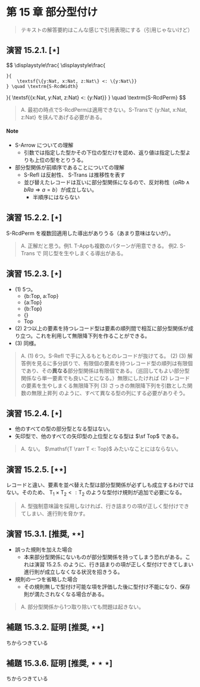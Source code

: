# 第 15 章 部分型付け

> テキストの解答要約はこんな感じで引用表現にする（引用じゃないけど）

## 演習 15.2.1. [$\star$]

$$
\displaystyle\frac{
    \displaystyle\frac{
    	
    }{
    	\textsf{\{y:Nat, x:Nat, z:Nat\} <: \{y:Nat\}}
    } \quad \textrm{S-RcdWidth}
}{
    \textsf{\{x:Nat, y:Nat, z:Nat\} <: \{y:Nat\}}
} \quad \textrm{S-RcdPerm}
$$

>A. 最初の時点でS-RcdPermは適用できない。S-Transで $\textsf{\{y:Nat, x:Nat, z:Nat\}}$ を挟んであげる必要がある。

#### Note

- S-Arrow についての理解
  - 引数では指定した型かその下位の型だけを認め、返り値は指定した型よりも上位の型をとりうる。
- 部分型関係が前順序であることについての理解
  - S-Refl は反射性、 S-Trans は推移性を表す
  - 並び替えたレコードは互いに部分型関係になるので、反対称性（$aRb \wedge bRa \Rightarrow a = b$）が成立しない。 
    - 半順序にはならない

## 演習 15.2.2. [$\star$]

S-RcdPerm を複数回適用した導出がありうる（あまり意味はないが）。

> A. 正解だと思う。例1. T-Appも複数のパターンが用意できる。 例2. S-Trans で 同じ型を生やしまくる導出がある。

## 演習 15.2.3. [$\star$]

- (1) 5つ。
  - $\textsf{\{b:Top, a:Top\}}$
  - $\textsf{\{a:Top\}}$
  - $\textsf{\{b:Top\}}$
  - $\textsf{\{\}}$
  - $\textsf{Top}$
- (2) 2つ以上の要素を持つレコード型は要素の順列間で相互に部分型関係が成り立つ。これを利用して無限降下列を作ることができる。
- (3) 同様。

> A. 
> (1) 6つ。S-Refl で手に入るもともとのレコードが抜けてる。
> (2) (3) 解答例を見るに多分誤りで、有限個の要素を持つレコード型の順列は有限個であり、その**異なる**部分型関係は有限個である。（巡回してもよい部分型関係なら単一要素でも良いことになる。）無限にしたければ (2) レコードの要素を生やしまくる無限降下列 (3) さっきの無限降下列を引数とした関数の無限上昇列 のように、すべて異なる型の列にする必要がありそう。

## 演習 15.2.4. [$\star$]

- 他のすべての型の部分型となる型はない。
- 矢印型で、他のすべての矢印型の上位型となる型は $\sf Top$ である。

> A. ない。  $\mathsf{T \rarr T <: Top}$ みたいなことにはならない。

## 演習 15.2.5. [$\star\star$]

レコードと違い、要素を並べ替えた型は部分型関係が必ずしも成立するわけではない。そのため、 $\mathsf{T_1 \times T_2 <: T_2}$ のような型付け規則が追加で必要になる。

> A. 型強制意味論を採用しなければ、行き詰まりの項が正しく型付けできてしまい、進行則を脅かす。

## 演習 15.3.1. [推奨, $\star\star$]

- 誤った規則を加えた場合
  - 本来部分型関係にないものが部分型関係を持ってしまう恐れがある。これは演習 15.2.5. のように、行き詰まりの項が正しく型付けできてしまい進行則が成立しなくなる状況を招きうる。
- 規則の一つを省略した場合
  - その規則無しで型付け可能な項を評価した後に型付け不能になり、保存則が満たされなくなる場合がある。

> A. 部分型関係から1つ取り除いても問題は起きない。

## 補題 15.3.2. 証明 [推奨, $\star\star$]

ちからつきている

## 補題 15.3.6. 証明 [推奨, $\star\star\star$]

ちからつきている

